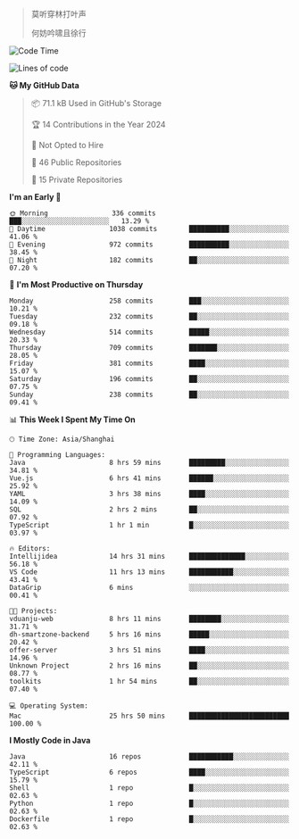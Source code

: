 > 莫听穿林打叶声
> 
> 何妨吟啸且徐行

<!-- ![Github Stats](https://github-readme-stats.vercel.app/api?username=catch6&count_private=true&show_icons=true&theme=gruvbox) -->

<!-- ![Top Langs](https://github-readme-stats.vercel.app/api/top-langs/?username=catch6&layout=compact) -->

<!--START_SECTION:waka-->
![Code Time](http://img.shields.io/badge/Code%20Time-927%20hrs%2022%20mins-blue)

![Lines of code](https://img.shields.io/badge/From%20Hello%20World%20I%27ve%20Written-9.3%20million%20lines%20of%20code-blue)

**🐱 My GitHub Data** 

> 📦 71.1 kB Used in GitHub's Storage 
 > 
> 🏆 14 Contributions in the Year 2024
 > 
> 🚫 Not Opted to Hire
 > 
> 📜 46 Public Repositories 
 > 
> 🔑 15 Private Repositories 
 > 
**I'm an Early 🐤** 

```text
🌞 Morning                336 commits         ███░░░░░░░░░░░░░░░░░░░░░░   13.29 % 
🌆 Daytime                1038 commits        ██████████░░░░░░░░░░░░░░░   41.06 % 
🌃 Evening                972 commits         ██████████░░░░░░░░░░░░░░░   38.45 % 
🌙 Night                  182 commits         ██░░░░░░░░░░░░░░░░░░░░░░░   07.20 % 
```
📅 **I'm Most Productive on Thursday** 

```text
Monday                   258 commits         ███░░░░░░░░░░░░░░░░░░░░░░   10.21 % 
Tuesday                  232 commits         ██░░░░░░░░░░░░░░░░░░░░░░░   09.18 % 
Wednesday                514 commits         █████░░░░░░░░░░░░░░░░░░░░   20.33 % 
Thursday                 709 commits         ███████░░░░░░░░░░░░░░░░░░   28.05 % 
Friday                   381 commits         ████░░░░░░░░░░░░░░░░░░░░░   15.07 % 
Saturday                 196 commits         ██░░░░░░░░░░░░░░░░░░░░░░░   07.75 % 
Sunday                   238 commits         ██░░░░░░░░░░░░░░░░░░░░░░░   09.41 % 
```


📊 **This Week I Spent My Time On** 

```text
🕑︎ Time Zone: Asia/Shanghai

💬 Programming Languages: 
Java                     8 hrs 59 mins       █████████░░░░░░░░░░░░░░░░   34.81 % 
Vue.js                   6 hrs 41 mins       ██████░░░░░░░░░░░░░░░░░░░   25.92 % 
YAML                     3 hrs 38 mins       ████░░░░░░░░░░░░░░░░░░░░░   14.09 % 
SQL                      2 hrs 2 mins        ██░░░░░░░░░░░░░░░░░░░░░░░   07.92 % 
TypeScript               1 hr 1 min          █░░░░░░░░░░░░░░░░░░░░░░░░   03.97 % 

🔥 Editors: 
Intellijidea             14 hrs 31 mins      ██████████████░░░░░░░░░░░   56.18 % 
VS Code                  11 hrs 13 mins      ███████████░░░░░░░░░░░░░░   43.41 % 
DataGrip                 6 mins              ░░░░░░░░░░░░░░░░░░░░░░░░░   00.41 % 

🐱‍💻 Projects: 
vduanju-web              8 hrs 11 mins       ████████░░░░░░░░░░░░░░░░░   31.71 % 
dh-smartzone-backend     5 hrs 16 mins       █████░░░░░░░░░░░░░░░░░░░░   20.42 % 
offer-server             3 hrs 51 mins       ████░░░░░░░░░░░░░░░░░░░░░   14.96 % 
Unknown Project          2 hrs 16 mins       ██░░░░░░░░░░░░░░░░░░░░░░░   08.77 % 
toolkits                 1 hr 54 mins        ██░░░░░░░░░░░░░░░░░░░░░░░   07.40 % 

💻 Operating System: 
Mac                      25 hrs 50 mins      █████████████████████████   100.00 % 
```

**I Mostly Code in Java** 

```text
Java                     16 repos            ███████████░░░░░░░░░░░░░░   42.11 % 
TypeScript               6 repos             ████░░░░░░░░░░░░░░░░░░░░░   15.79 % 
Shell                    1 repo              █░░░░░░░░░░░░░░░░░░░░░░░░   02.63 % 
Python                   1 repo              █░░░░░░░░░░░░░░░░░░░░░░░░   02.63 % 
Dockerfile               1 repo              █░░░░░░░░░░░░░░░░░░░░░░░░   02.63 % 
```




<!--END_SECTION:waka-->
